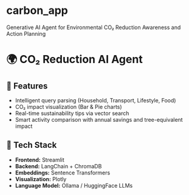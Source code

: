 # carbon_app
Generative AI Agent for Environmental CO₂ Reduction Awareness and Action Planning
# 🌍 CO₂ Reduction AI Agent
## 🚀 Features
- Intelligent query parsing (Household, Transport, Lifestyle, Food)
- CO₂ impact visualization (Bar & Pie charts)
- Real-time sustainability tips via vector search
- Smart activity comparison with annual savings and tree-equivalent impact
## 🧠 Tech Stack
- **Frontend:** Streamlit
- **Backend:** LangChain + ChromaDB
- **Embeddings:** Sentence Transformers
- **Visualization:** Plotly
- **Language Model:** Ollama / HuggingFace LLMs
